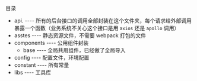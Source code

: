 目录

- api.  ---- 所有的后台接口的调用全部封装在这个文件夹，每个请求给外部调用暴露一个函数（业务系统不关心这个接口是用 `axios` 还是 `apollo` 调用）
- asstes ---- 静态资源文件，不需要 webpack 打包的文件
- components ---- 公用组件封装
  - base ---- 全局共用组件，已经做了全局导入
- config ---- 配置文件，环境配置
- constant ---- 所有常量
- libs ---- 工具库